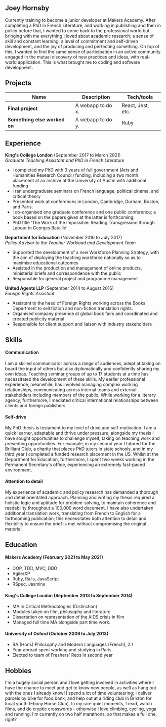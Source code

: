 ## Joey Hornsby

Currently training to become a junior developer at Makers Academy. After completing a PhD in French Literature, and working in publishing and then in policy before that, I wanted to come back to the professional world but bringing with me everything I loved about academic research; a sense of skill and constant learning, a level of commitment and self-driven development, and the joy of producing and perfecting something. On top of this, I wanted to find the same sense of participation in an active community engaged in the mutual discovery of new practices and ideas, with real-world application. This is what brought me to coding and software development.

## Projects

| Name                         | Description       | Tech/tools        |
| ---------------------------- | ----------------- | ----------------- |
| **Final project**            | A webapp to do x. | React, Jest, etc. |
| **Something else worked on** | A webapp to do y. | Ruby              |

## Experience

**King's College London** (September 2017 to March 2021)  
_Graduate Teaching Assistant and PhD in French Literature_

- I completed my PhD with 3 years of full government (Arts and Humanities Research Council) funding, including a two month placement at an archive at the University of Austin with additional funding.
- I ran undergraduate seminars on French language, political cinema, and critical theory
- Presented work at conferences in London, Cambridge, Durham, Boston, and Paris.
- I co-organised one graduate conference and one public conference; a book based on the papers given at the latter is forthcoming.
- PhD title 'The Work of the Impossible: Reading Transgression through Labour in Georges Bataille'

**Department for Education** (November 2016 to July 2017)  
_Policy Advisor to the Teacher Workload and Development Team_

- Supported the development of a new Workforce Planning Strategy, with the aim of deploying the teaching workforce nationally so as to maximise educational outcomes
- Assisted in the production and management of online products, ministerial briefs and correspondence with the public
- Responsible for general project and programme management

**United Agents LLP** (September 2014 to August 2016)  
_Foreign Rights Assistant_

- Assistant to the head of Foreign Rights working across the Books Department to sell fiction and non-fiction translation rights.
- Organised company presence at global book fairs and coordinated and created publicity material
- Responsible for client support and liaison with industry stakeholders

## Skills

#### Communication

I am a skilled communicator across a range of audiences, adept at taking on board the input of others but also diplomatically and confidently sharing my own ideas. Teaching seminar groups of up to 17 students at a time has necessitated the development of these skills. My earlier professional experience, meanwhile, has involved managing complex working relationships, communicating across internal teams and external stakeholders including members of the public. While working for a literary agency, furthermore, I mediated critical international relationships between clients and foreign publishers.


#### Self-drive

My PhD thesis is testament to my level of drive and self-motivation. I am a quick learner, adaptable and thrive under pressure; alongside my thesis I have sought opportunities to challenge myself, taking on teaching work and presenting opportunities. For example, in my second year I tutored for the Brilliant Club, a charity that places PhD tutors in state schools, and in my third year I completed a funded research placement in the US. Whilst at the Department for Education, furthermore, I spent two weeks working in the Permanent Secretary's office, experiencing an extremely fast-paced environment.

#### Attention to detail

My experience of academic and policy research has demanded a thorough and detail orientated approach. Planning and writing my thesis required a holistic logic and aptitude for problem-solving, to maintain coherence and readability throughout a 100,000 word document. I have also undertaken additional translation work, translating from French to English for a forthcoming publication; this necessitates both attention to detail and flexibility to ensure the brief is met without compromising the original material.

## Education

#### Makers Academy (February 2021 to May 2021)

- OOP, TDD, MVC, DDD
- Agile/XP
- Ruby, Rails, JavaScript
- RSpec, Jasmine

#### King's College London (September 2013 to September 2014)

- MA in Critical Methodologies (Distinction)
- Modules taken on film, philosophy and literature
- Dissertation on representation of the AIDS crisis in film
- Managed full time MA alongside part time work.

#### University of Oxford (October 2009 to July 2013)

- BA (Hons) Philosophy and Modern Languages (French), 2.1
- Year abroad spent working and studying in Paris
- Elected to team of Freshers' Reps in second year

## Hobbies

I'm a hugely social person and I love getting involved in activities where I have the chance to meet and get to know new people, as well as hang out with the ones I already know! I spend a lot of time volunteering; I deliver parcels by bike for food bank, and help out at a riding club in Brixton for local youth (Ebony Horse Club). In my rare quiet moments, I read, watch films, and do cryptic crosswords - otherwise I love climbing, cycling, yoga and running. I'm currently on two half marathons, so that makes a full one, right? 
